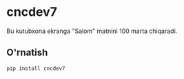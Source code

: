 # cncdev7

Bu kutubxona ekranga "Salom" matnini 100 marta chiqaradi.

## O'rnatish

```bash
pip install cncdev7
